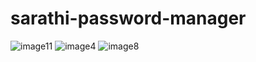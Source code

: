 
# sarathi-password-manager

![image11](https://github.com/adithya-r-prabhu/SQL_PythonGui-password_manager/assets/83577193/40f3b26a-4eed-43ba-8881-296edfb2f8cd)
![image4](https://github.com/adithya-r-prabhu/SQL_PythonGui-password_manager/assets/83577193/cbb8f0ce-8c32-4aa1-be59-9aac635ed071)
![image8](https://github.com/adithya-r-prabhu/SQL_PythonGui-password_manager/assets/83577193/70202e24-37b0-44bf-bc45-e44f58e13c44)

